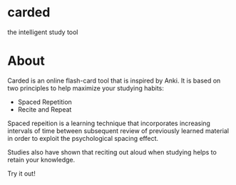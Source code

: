 carded
======

the intelligent study tool

# About

Carded is an online flash-card tool that is inspired by Anki.
It is based on two principles to help maximize your studying habits:
* Spaced Repetition
* Recite and Repeat

Spaced repeition is a learning technique that incorporates increasing 
intervals of time between subsequent review of previously learned material 
in order to exploit the psychological spacing effect.

Studies also have shown that reciting out aloud when studying helps to retain
your knowledge.

Try it out!
